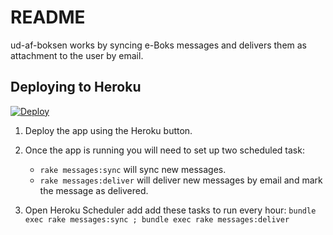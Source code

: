 # README

ud-af-boksen works by syncing e-Boks messages and delivers them as attachment to the user by email.

## Deploying to Heroku

[![Deploy](https://www.herokucdn.com/deploy/button.svg)](https://heroku.com/deploy?template=https://github.com/askehansen/udafboksen)

1. Deploy the app using the Heroku button.

2. Once the app is running you will need to set up two scheduled task:
   * `rake messages:sync` will sync new messages.
   * `rake messages:deliver` will deliver new messages by email and mark the message as delivered.

3. Open Heroku Scheduler add add these tasks to run every hour: `bundle exec rake messages:sync ; bundle exec rake messages:deliver`
